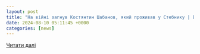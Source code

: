 ```yaml
---
layout: post
title: "На війні загнув Костянтин Шабанов, який проживав у Стебнику | ВАРТО - Галицькі Новини"
date: 2024-08-10 05:11:45 +0000
categories: [news]
---
```


[Читати далі](https://vartonews.com.ua/2024/08/09/schaanov-zaynuv-878574/)
